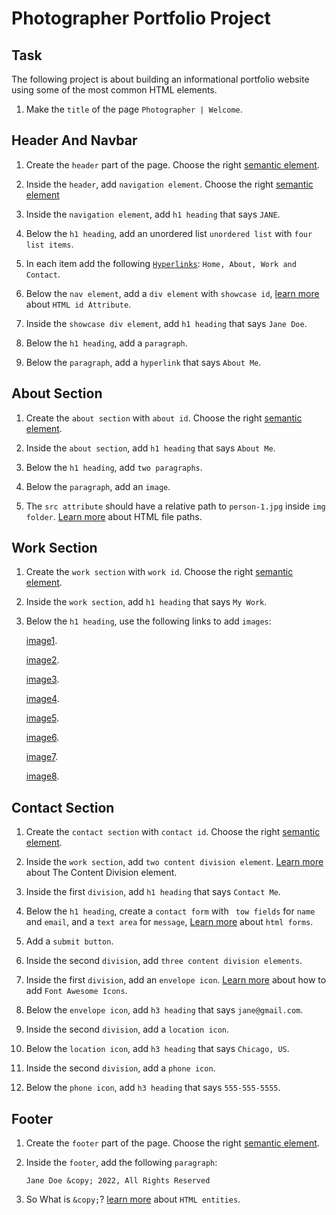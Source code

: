 # Photographer Portfolio Project

## Task

The following project is about building an informational portfolio website using some of the most common HTML elements.

1. Make the `title` of the page `Photographer | Welcome`.

## Header And Navbar

1. Create the `header` part of the page. Choose the right [semantic element](https://www.w3schools.com/html/html5_semantic_elements.asp).

2. Inside the `header`, add `navigation element`. Choose the right [semantic element](https://www.w3schools.com/html/html5_semantic_elements.asp)

3. Inside the `navigation element`, add `h1 heading` that says `JANE`.

4. Below the `h1 heading`, add an unordered list `unordered list` with `four list items`.

5. In each item add the following [`Hyperlinks`](https://www.w3schools.com/html/html_links.asp): `Home, About, Work and Contact`.

6. Below the `nav element`, add a `div element` with `showcase id`, [learn more](https://www.w3schools.com/html/html_id.asp) about `HTML id Attribute`.

7. Inside the `showcase div element`, add `h1 heading` that says `Jane Doe`.

8. Below the `h1 heading`, add a `paragraph`.

9. Below the `paragraph`, add a `hyperlink` that says `About Me`.

## About Section

1. Create the `about section` with `about id`. Choose the right [semantic element](https://www.w3schools.com/html/html5_semantic_elements.asp).

2. Inside the `about section`, add `h1 heading` that says `About Me`.

3. Below the `h1 heading`, add `two paragraphs`.

4. Below the `paragraph`, add an `image`.

5. The `src attribute` should have a relative path to `person-1.jpg` inside `img folder`. [Learn more](https://www.w3schools.com/html/html_filepaths.asp) about HTML file paths.

## Work Section

1. Create the `work section` with `work id`. Choose the right [semantic element](https://www.w3schools.com/html/html5_semantic_elements.asp).

2. Inside the `work section`, add `h1 heading` that says `My Work`.

3. Below the `h1 heading`, use the following links to add `images`:

   [image1](https://images.pexels.com/photos/8936638/pexels-photo-8936638.jpeg?auto=compress&cs=tinysrgb&w=1260&h=750&dpr=1).

   [image2](https://images.pexels.com/photos/12470876/pexels-photo-12470876.jpeg?auto=compress&cs=tinysrgb&w=1260&h=750&dpr=1).

   [image3](https://images.pexels.com/photos/17888752/pexels-photo-17888752/free-photo-of-noir-et-blanc-ville-nuit-rue.jpeg?auto=compress&cs=tinysrgb&w=1260&h=750&dpr=1).

   [image4](https://images.pexels.com/photos/18055320/pexels-photo-18055320/free-photo-of-homme-clairiere-silhouette-chapeau.jpeg?auto=compress&cs=tinysrgb&w=1260&h=750&dpr=1).

   [image5](https://images.pexels.com/photos/17781177/pexels-photo-17781177/free-photo-of-noir-et-blanc-sol-escargot-coquille.jpeg?auto=compress&cs=tinysrgb&w=1260&h=750&dpr=1).

   [image6](https://images.pexels.com/photos/15022109/pexels-photo-15022109/free-photo-of-femme-detente-lune-crepuscule.jpeg?auto=compress&cs=tinysrgb&w=1260&h=750&dpr=1).

   [image7](https://images.pexels.com/photos/10632140/pexels-photo-10632140.jpeg?auto=compress&cs=tinysrgb&w=1260&h=750&dpr=1).

   [image8](https://images.pexels.com/photos/16761979/pexels-photo-16761979/free-photo-of-paysage-nuages-village-batiments.jpeg?auto=compress&cs=tinysrgb&w=1260&h=750&dpr=1).

## Contact Section

1. Create the `contact section` with `contact id`. Choose the right [semantic element](https://www.w3schools.com/html/html5_semantic_elements.asp).

2. Inside the `work section`, add `two content division element`. [Learn more](https://developer.mozilla.org/en-US/docs/Web/HTML/Element/div) about The Content Division element.

3. Inside the first `division`, add `h1 heading` that says `Contact Me`.

4. Below the `h1 heading`, create a `contact form` with ` tow fields` for `name` and `email`, and a `text area` for `message`, [Learn more](https://www.w3schools.com/html/html_forms.asp) about `html forms`.

5. Add a `submit button`.

6. Inside the second `division`, add `three content division elements`.

7. Inside the first `division`, add an `envelope icon`. [Learn more](https://www.w3schools.com/icons/fontawesome_icons_intro.asp) about how to add `Font Awesome Icons`.

8. Below the `envelope icon`, add `h3 heading` that says `jane@gmail.com`.

9. Inside the second `division`, add a `location icon`.

10. Below the `location icon`, add `h3 heading` that says `Chicago, US`.

11. Inside the second `division`, add a `phone icon`.

12. Below the `phone icon`, add `h3 heading` that says `555-555-5555`.

## Footer

1.  Create the `footer` part of the page. Choose the right [semantic element](https://www.w3schools.com/html/html5_semantic_elements.asp).

2.  Inside the `footer`, add the following `paragraph`:

        Jane Doe &copy; 2022, All Rights Reserved

3.  So What is `&copy;`? [learn more](https://www.w3schools.com/html/html_entities.asp) about `HTML entities`.
